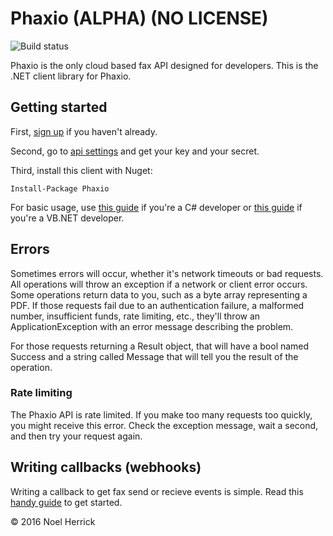 ﻿# Phaxio (ALPHA) (NO LICENSE)

![Build status](https://ci.appveyor.com/project/noelherrick/phaxio-dotnet/branch/master)

Phaxio is the only cloud based fax API designed for developers. This is the .NET client library for Phaxio.

## Getting started

First, [sign up](https://www.phaxio.com/signup) if you haven't already.

Second, go to [api settings](https://www.phaxio.com/apiSettings) and get your key and your secret.

Third, install this client with Nuget:

    Install-Package Phaxio

For basic usage, use [this guide](Docs/README-csharp.md) if you're a C# developer or
[this guide](Docs/README-vb.md) if you're a VB.NET developer.

## Errors

Sometimes errors will occur, whether it's network timeouts or bad requests. All operations will throw an
exception if a network or client error occurs. Some operations return data to you, such as a byte array
representing a PDF. If those requests fail due to an authentication failure, a malformed number, insufficient
funds, rate limiting, etc., they'll throw an ApplicationException with an error message describing the problem.

For those requests returning a Result object, that will have a bool named Success and a string called
Message that will tell you the result of the operation.

### Rate limiting

The Phaxio API is rate limited. If you make too many requests too quickly, you might receive this error.
Check the exception message, wait a second, and then try your request again.

## Writing callbacks (webhooks)

Writing a callback to get fax send or recieve events is simple. Read this [handy guide](Docs/README-callbacks.md) to get started.

&copy; 2016 Noel Herrick